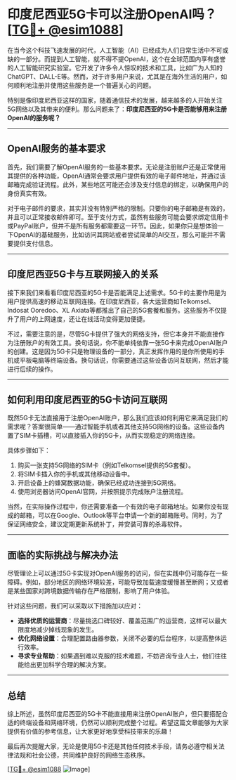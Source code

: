 # 印度尼西亚5G卡可以注册OpenAI吗？[[TG💪+ @esim1088](https://t.me/s/esim1088)]

在当今这个科技飞速发展的时代，人工智能（AI）已经成为人们日常生活中不可或缺的一部分。而提到人工智能，就不得不提OpenAI，这个在全球范围内享有盛誉的人工智能研究实验室。它开发了许多令人惊叹的技术和工具，比如广为人知的ChatGPT、DALL-E等。然而，对于许多用户来说，尤其是在海外生活的用户，如何顺利地注册并使用这些服务是一个普遍关心的问题。

特别是像印度尼西亚这样的国家，随着通信技术的发展，越来越多的人开始关注5G网络以及其带来的便利。那么问题来了：**印度尼西亚的5G卡是否能够用来注册OpenAI的服务呢？**

---

## OpenAI服务的基本要求

首先，我们需要了解OpenAI服务的一些基本要求。无论是注册账户还是正常使用其提供的各种功能，OpenAI通常会要求用户提供有效的电子邮件地址，并通过该邮箱完成验证流程。此外，某些地区可能还会涉及支付信息的绑定，以确保用户的身份真实有效。

对于电子邮件的要求，其实并没有特别严格的限制。只要你的电子邮箱是有效的，并且可以正常接收邮件即可。至于支付方式，虽然有些服务可能会要求绑定信用卡或PayPal账户，但并不是所有服务都需要这一环节。因此，如果你只是想体验一下OpenAI的基础服务，比如访问其网站或者尝试简单的AI交互，那么可能并不需要提供支付信息。

---

## 印度尼西亚5G卡与互联网接入的关系

接下来我们来看看印度尼西亚的5G卡是否能满足上述需求。5G卡的主要作用是为用户提供高速的移动互联网连接。在印度尼西亚，各大运营商如Telkomsel、Indosat Ooredoo、XL Axiata等都推出了自己的5G套餐和服务。这些服务不仅提升了用户的上网速度，还让在线活动变得更加便捷。

不过，需要注意的是，尽管5G卡提供了强大的网络支持，但它本身并不能直接作为注册账户的有效工具。换句话说，你不能单纯依靠一张5G卡来完成OpenAI账户的创建。这是因为5G卡只是物理设备的一部分，真正发挥作用的是你所使用的手机或平板电脑等终端设备。换句话说，你需要通过这些设备访问互联网，然后才能进行后续的操作。

---

## 如何利用印度尼西亚的5G卡访问互联网

既然5G卡无法直接用于注册OpenAI账户，那么我们应该如何利用它来满足我们的需求呢？答案很简单——通过智能手机或者其他支持5G网络的设备。这些设备内置了SIM卡插槽，可以直接插入你的5G卡，从而实现稳定的网络连接。

具体步骤如下：
1. 购买一张支持5G网络的SIM卡（例如Telkomsel提供的5G套餐）。
2. 将SIM卡插入你的手机或其他移动设备中。
3. 开启设备上的蜂窝数据功能，确保已经成功连接到5G网络。
4. 使用浏览器访问OpenAI官网，并按照提示完成账户注册流程。

当然，在实际操作过程中，你还需要准备一个有效的电子邮箱地址。如果你没有现成的邮箱，可以在Google、Outlook等平台申请一个新的邮箱账号。同时，为了保证网络安全，建议定期更新系统补丁，并安装可靠的杀毒软件。

---

## 面临的实际挑战与解决办法

尽管理论上可以通过5G卡实现对OpenAI服务的访问，但在实践中仍可能存在一些障碍。例如，部分地区的网络环境较差，可能导致加载速度缓慢甚至断网；又或者是某些国家对跨境数据传输存在严格限制，影响了用户体验。

针对这些问题，我们可以采取以下措施加以应对：
- **选择优质的运营商**：尽量挑选口碑较好、覆盖范围广的运营商，这样可以最大限度地减少掉线现象的发生。
- **优化网络设置**：合理配置路由器参数，关闭不必要的后台程序，以提高整体运行效率。
- **寻求专业帮助**：如果遇到难以克服的技术难题，不妨咨询专业人士，他们往往能给出更加科学合理的解决方案。

---

## 总结

综上所述，虽然印度尼西亚的5G卡不能直接用来注册OpenAI账户，但只要搭配合适的终端设备和网络环境，仍然可以顺利完成整个过程。希望这篇文章能够为大家提供有价值的参考信息，让大家更好地享受科技带来的乐趣！

最后再次提醒大家，无论是使用5G卡还是其他任何技术手段，请务必遵守相关法律法规和社会公德，共同维护良好的网络生态秩序。

[[TG💪+ @esim1088](https://t.me/s/esim1088) ![Image](https://i.postimg.cc/4NQfJmqS/Snipaste-2025-05-13-00-14-12.png)]